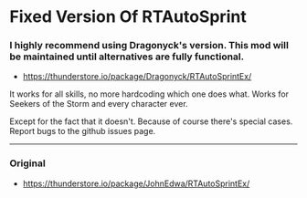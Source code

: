 # Fixed Version Of RTAutoSprint

### I highly recommend using Dragonyck's version. This mod will be maintained until alternatives are fully functional.

- https://thunderstore.io/package/Dragonyck/RTAutoSprintEx/

It works for all skills, no more hardcoding which one does what. Works for Seekers of the Storm and every character ever.

Except for the fact that it doesn't. Because of course there's special cases. Report bugs to the github issues page.

---

### Original

- https://thunderstore.io/package/JohnEdwa/RTAutoSprintEx/